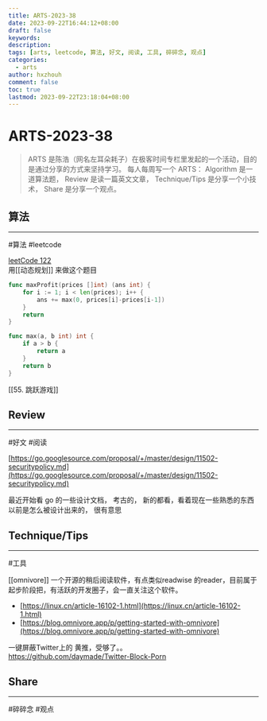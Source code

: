 ```yaml
---
title: ARTS-2023-38
date: 2023-09-22T16:44:12+08:00
draft: false
keywords: 
description: 
tags: [arts, leetcode, 算法, 好文, 阅读, 工具, 碎碎念, 观点]
categories:
  - arts
author: hxzhouh
comment: false
toc: true
lastmod: 2023-09-22T23:18:04+08:00
---
```

# ARTS-2023-38

>ARTS 是陈浩（网名左耳朵耗子）在极客时间专栏里发起的一个活动，目的是通过分享的方式来坚持学习。 每人每周写一个 ARTS： Algorithm 是一道算法题， Review 是读一篇英文文章， Technique/Tips 是分享一个小技术， Share 是分享一个观点。

<!-- more -->
## 算法
---
#算法 #leetcode

[leetCode 122  ](https://leetcode.cn/problems/best-time-to-buy-and-sell-stock-ii/description/?envType=study-plan-v2&envId=top-interview-150)  
用[[动态规划]]  来做这个题目
```go
func maxProfit(prices []int) (ans int) {
    for i := 1; i < len(prices); i++ {
        ans += max(0, prices[i]-prices[i-1])
    }
    return
}

func max(a, b int) int {
    if a > b {
        return a
    }
    return b
}
```
[[55. 跳跃游戏]]

## Review
---
#好文 #阅读

[https://go.googlesource.com/proposal/+/master/design/11502-securitypolicy.md](https://go.googlesource.com/proposal/+/master/design/11502-securitypolicy.md)

最近开始看 go 的一些设计文档， 考古的， 新的都看，看着现在一些熟悉的东西以前是怎么被设计出来的， 很有意思

## Technique/Tips
---
#工具  

[[omnivore]] 一个开源的稍后阅读软件，有点类似readwise 的reader，目前属于起步阶段把，有活跃的开发圈子，会一直关注这个软件。
- [https://linux.cn/article-16102-1.html](https://linux.cn/article-16102-1.html)
- [https://blog.omnivore.app/p/getting-started-with-omnivore](https://blog.omnivore.app/p/getting-started-with-omnivore)  

一键屏蔽Twitter上的 黄推，受够了。。  
https://github.com/daymade/Twitter-Block-Porn

## Share
---
#碎碎念 #观点
